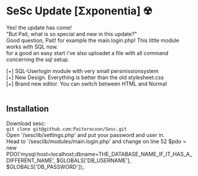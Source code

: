 # SeSc Update [Σxponentia] ☢
Yes! the update has come! <br />
"But Pait, what is so special and new in this update?" <br>
Good question, Pait! for example the main.login.php! This little module works with SQL now.<br>
for a good an easy start i've also uploadet a file with all command concerning the sql setup.<br>

[+] SQL-Userlogin module with very small persmissionsystem<br />
[+] New Design. Everything is better than the old stylesheet.css<br />
[+] Brand new editor. You can switch between HTML and Normal
<br />
<br />

## Installation
Download sesc:<br />
```git clone git@github.com:Paitorocxon/Sesc.git```
<br />
Open '/sesclib/settings.php' and put your password and user in.<br />
Head to '/sesclib/modules/main.login.php' and change on line 52 
$pdo = new PDO('mysql:host=localhost;dbname=THE_DATABASE_NAME_IF_IT_HAS_A_DIFFERENT_NAME', $GLOBALS['DB_USERNAME'], $GLOBALS['DB_PASSWORD']);.<br />
<br />
